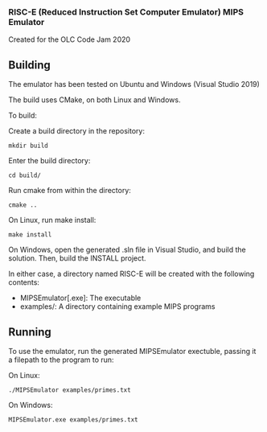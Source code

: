 ### RISC-E (Reduced Instruction Set Computer Emulator) MIPS Emulator

Created for the OLC Code Jam 2020

## Building

The emulator has been tested on Ubuntu and Windows (Visual Studio 2019)

The build uses CMake, on both Linux and Windows.

To build:

Create a build directory in the repository:

```
mkdir build
``` 

Enter the build directory:

```
cd build/
```

Run cmake from within the directory:

```
cmake ..
```

On Linux, run make install:

```
make install
```

On Windows, open the generated .sln file in Visual Studio, and build the solution. Then, build the INSTALL project.


In either case, a directory named RISC-E will be created with the following contents:
- MIPSEmulator[.exe]:	The executable
- examples/:	A directory containing example MIPS programs

## Running

To use the emulator, run the generated MIPSEmulator exectuble, passing it a filepath to the program to run:

On Linux:
```
./MIPSEmulator examples/primes.txt
```

On Windows:
```
MIPSEmulator.exe examples/primes.txt
```
